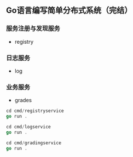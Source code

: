 ## Go语言编写简单分布式系统（完结）

### 服务注册与发现服务
- registry

### 日志服务
- log

### 业务服务
- grades

```go
cd cmd/registryservice
go run .

cd cmd/logservice
go run .

cd cmd/gradingservice
go run .

```

